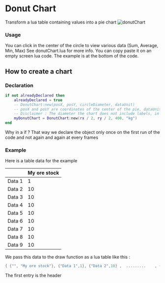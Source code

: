 Donut Chart
======
Transform a lua table containing values into a pie chart
![donutChart](https://github.com/Catharius/DU-LUA-LIB-CATHARIUS/blob/master/images/donut.jpg)

### Usage

You can click in the center of the circle to view various data (Sum, Average, Min, Max)
See donutChart.lua for more info. You can copy paste it on an empty screen lua code. The example is at the bottom of the code.

## How to create a chart
### Declaration
```lua
if not alreadyDeclared then
    alreadyDeclared = true
    -- DonutChart:new(posX, posY, circleDiameter, dataUnit)
    -- posX and posY are coordinates of the center of the pie, dataUnit is the value type label (Use the string  "L" for fluids for example) 
    -- Disclaimer : The diameter the chart does not include labels, in order to see the labels on the side, do not use the entire screen width as diameter)
    myDonutChart = DonutChart:new(rx / 2, ry / 2, 400, "kg")
end
```
Why in a if ?  That way we declare the object only once on the first run of the code and not again and again at every frames


### Example
Here is a table data for the example 

|               | My ore stock  |
| ------------- | ------------- |
| Data 1        |            1  |
| Data 2        |           10  |
| Data 3        |           10  |
| Data 4        |           10  |
| Data 5        |           10  |
| Data 6        |           10  |
| Data 7        |           10  |
| Data 8        |           10  |
| Data 9        |           10  |

We pass this data to the draw function as a lua table like this :
```lua
{ {"", "My ore stock"}, {"Data 1",1}, {"Data 2",10} ,  .........    , {"Data 9",10} }
```
The first entry is the header

